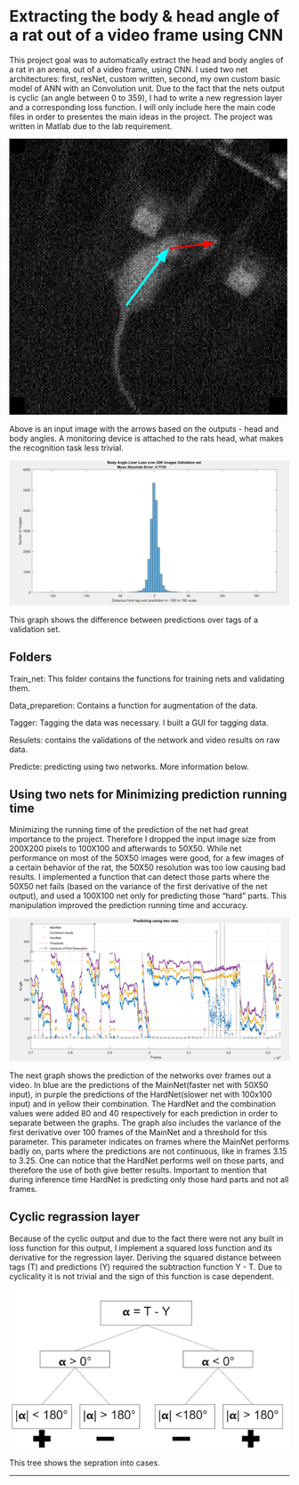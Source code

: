 # Extracting the body & head angle of a rat out of a video frame using CNN

This project goal was to automatically extract the head and body angles of a rat in an arena, out of a video frame, using CNN. 
I used two net architectures: first, resNet, custom written, second, my own custom basic model of ANN with an Convolution unit.
Due to the fact that the nets output is cyclic (an angle between 0 to 359), I had to write a new regression layer and a corresponding loss function.
I will only include here the main code files in order to presentes the main ideas in the project. The project was written in Matlab due to the lab requirement.

![](visualization/head_body_angles.png)

Above is an input image with the arrows based on the outputs - head and body angles. A monitoring device is attached to the rats head, what makes the recognition task less trivial.

![](visualization/Body_Angle_Linear_Loss_Validation_Graph.png)

This graph shows the difference between predictions over tags of a validation set.

## Folders

Train_net: This folder contains the functions for training nets and validating them.

Data_preparetion: Contains a function for augmentation of the data.

Tagger: Tagging the data was necessary. I built a GUI for tagging data.

Resulets: contains the validations of the network and video results on raw data.

Predicte: predicting using two networks. More information below.

## Using two nets for Minimizing prediction running time 

Minimizing the running time of the prediction of the net had great importance to the project. Therefore I dropped the input image size from 200X200 pixels to 100X100 and afterwards to 50X50. While net performance on most of the 50X50 images were good, for a few images of a certain behavior of the rat, the 50X50 resolution was too low causing bad results. I implemented a function that can detect those parts where the 50X50 net fails (based on the variance of the first derivative of the net output), and used a 100X100 net only for predicting those “hard” parts.
This manipulation improved the prediction running time and accuracy. 

![](visualization/Predicting_using_two_nets.png)

The next graph shows the prediction of the networks over frames out a video. In blue are the predictions of the MainNet(faster net with 50X50 input), in purple the predictions of the HardNet(slower net with 100x100 input) and in yellow their combination. The HardNet and the combination values were added 80 and 40 respectively for each prediction in order to separate between the graphs. The graph also includes the variance of the first derivative over 100 frames of the MainNet and a threshold for this parameter. This parameter indicates on frames where the MainNet performs badly on, parts where the predictions are not continuous, like in frames 3.15 to 3.25. One can notice that the HardNet performs well on those parts, and therefore the use of both give better results. Important to mention that during inference time HardNet is predicting only those hard parts and not all frames.



## Cyclic regrassion layer 

Because of the cyclic output and due to the fact there were not any built in loss function for this output, I implement a squared loss function and its derivative for the regression layer. Deriving the squared distance between tags (T) and predictions (Y) required the subtraction function
Y - T. Due to cyclicality it is not trivial and the sign of this function is case dependent.

![](visualization/Cyclic_loss_derivative_cases.png)

This tree shows the sepration into cases.

-------------------------------------------------------------------------------------------------------------


